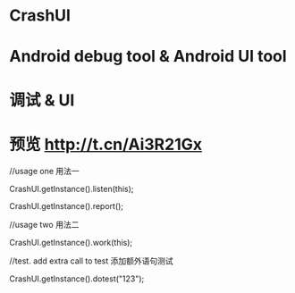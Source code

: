 # CrashUI
# Android debug tool & Android UI tool 
# 调试 & UI
# 预览 http://t.cn/Ai3R21Gx
 //usage one 用法一
 
CrashUI.getInstance().listen(this);

CrashUI.getInstance().report();

  //usage two 用法二

CrashUI.getInstance().work(this);
  
  //test. add extra call to test 添加额外语句测试

CrashUI.getInstance().dotest("123");
